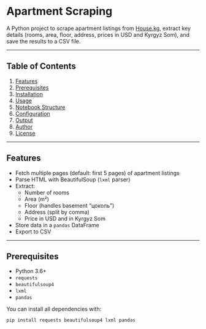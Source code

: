 # Apartment Scraping

A Python project to scrape apartment listings from [House.kg](https://www.house.kg/kupit-kvartiru), extract key details (rooms, area, floor, address, prices in USD and Kyrgyz Som), and save the results to a CSV file.

---

## Table of Contents

1. [Features](#features)  
2. [Prerequisites](#prerequisites)  
3. [Installation](#installation)  
4. [Usage](#usage)  
5. [Notebook Structure](#notebook-structure)  
6. [Configuration](#configuration)  
7. [Output](#output)  
8. [Author](#author)  
9. [License](#license)  

---

## Features

- Fetch multiple pages (default: first 5 pages) of apartment listings  
- Parse HTML with BeautifulSoup (`lxml` parser)  
- Extract:
  - Number of rooms  
  - Area (m²)  
  - Floor (handles basement “цоколь”)  
  - Address (split by comma)  
  - Price in USD and in Kyrgyz Som  
- Store data in a `pandas` DataFrame  
- Export to CSV  

---

## Prerequisites

- Python 3.6+  
- `requests`  
- `beautifulsoup4`  
- `lxml`  
- `pandas`  

You can install all dependencies with:

```bash
pip install requests beautifulsoup4 lxml pandas
